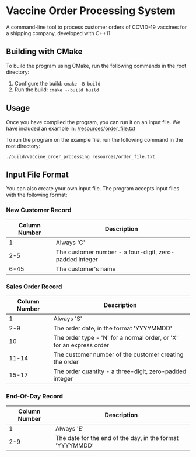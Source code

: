 # Vaccine Order Processing System

A command-line tool to process customer orders of COVID-19 vaccines for a
shipping company, developed with C++11.

## Building with CMake

To build the program using CMake, run the following commands in the root
directory:

1. Configure the build: `cmake -B build`
2. Run the build: `cmake --build build`

## Usage

Once you have compiled the program, you can run it on an input file. We have
included an example in: [/resources/order_file.txt](resources/order_file.txt)

To run the program on the example file, run the following command in the root
directory:

`./build/vaccine_order_processing resources/order_file.txt`

## Input File Format

You can also create your own input file. The program accepts input files with
the following format:

### New Customer Record

| Column Number | Description                                             |
| ------------- | ------------------------------------------------------- |
| 1             | Always 'C'                                              |
| 2-5           | The customer number - a four-digit, zero-padded integer |
| 6-45          | The customer's name                                     |

### Sales Order Record

| Column Number | Description                                                          |
| ------------- | -------------------------------------------------------------------- |
| 1             | Always 'S'                                                           |
| 2-9           | The order date, in the format 'YYYYMMDD'                             |
| 10            | The order type - 'N' for a normal order, or 'X' for an express order |
| 11-14         | The customer number of the customer creating the order               |
| 15-17         | The order quantity - a three-digit, zero-padded integer              |

### End-Of-Day Record

| Column Number | Description                                               |
| ------------- | --------------------------------------------------------- |
| 1             | Always 'E'                                                |
| 2-9           | The date for the end of the day, in the format 'YYYYMMDD' |
